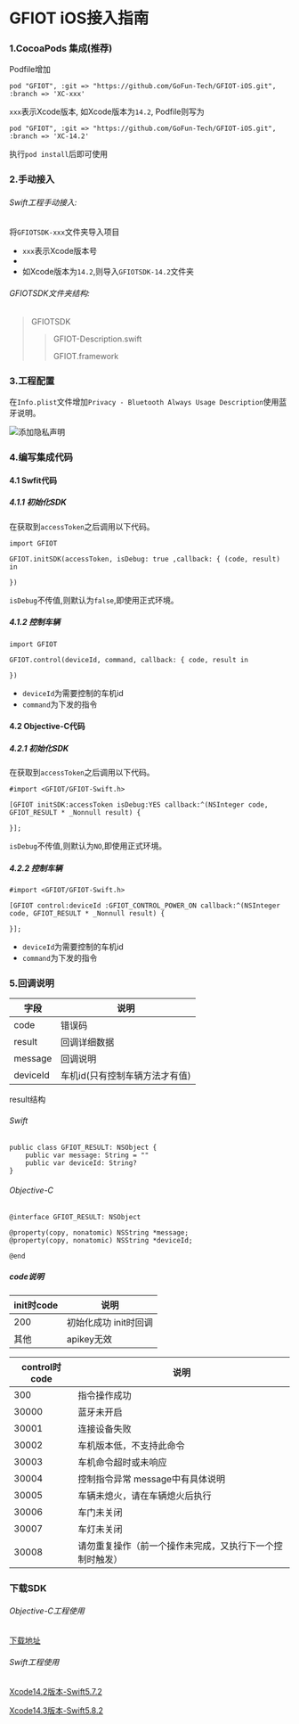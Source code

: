 # GFIOT iOS接入指南

### 1.CocoaPods 集成(推荐)

Podfile增加
```
pod "GFIOT", :git => "https://github.com/GoFun-Tech/GFIOT-iOS.git", :branch => 'XC-xxx'
```
`xxx`表示Xcode版本, 如Xcode版本为`14.2`, Podfile则写为
```
pod "GFIOT", :git => "https://github.com/GoFun-Tech/GFIOT-iOS.git", :branch => 'XC-14.2'
```

执行`pod install`后即可使用

### 2.手动接入

###### Swift工程手动接入:
将`GFIOTSDK-xxx`文件夹导入项目
* `xxx`表示Xcode版本号
* 
* 如Xcode版本为`14.2`,则导入`GFIOTSDK-14.2`文件夹


###### GFIOTSDK文件夹结构:
> GFIOTSDK
>> GFIOT-Description.swift
>>
>> GFIOT.framework


### 3.工程配置
在`Info.plist`文件增加`Privacy - Bluetooth Always Usage Description`使用蓝牙说明。

![添加隐私声明](https://imgpub1.shouqiev.com/gofunplatform/files/20230721/duUoubDOIf.png)

### 4.编写集成代码
#### 4.1 Swfit代码
##### 4.1.1 初始化SDK
在获取到`accessToken`之后调用以下代码。
```
import GFIOT

GFIOT.initSDK(accessToken, isDebug: true ,callback: { (code, result) in
    
})
```
`isDebug`不传值,则默认为`false`,即使用正式环境。

##### 4.1.2 控制车辆
```
import GFIOT

GFIOT.control(deviceId, command, callback: { code, result in

})
```
* `deviceId`为需要控制的车机id
* `command`为下发的指令

#### 4.2 Objective-C代码
##### 4.2.1 初始化SDK
在获取到`accessToken`之后调用以下代码。
```
#import <GFIOT/GFIOT-Swift.h>

[GFIOT initSDK:accessToken isDebug:YES callback:^(NSInteger code, GFIOT_RESULT * _Nonnull result) {
            
}];
```
`isDebug`不传值,则默认为`NO`,即使用正式环境。

##### 4.2.2 控制车辆
```
#import <GFIOT/GFIOT-Swift.h>

[GFIOT control:deviceId :GFIOT_CONTROL_POWER_ON callback:^(NSInteger code, GFIOT_RESULT * _Nonnull result) {
        
}];
```
* `deviceId`为需要控制的车机id
* `command`为下发的指令


### 5.回调说明
|字段|说明|
|--|--|
|code|错误码|
|result|回调详细数据|
|message|回调说明|
|deviceId|车机id(只有控制车辆方法才有值)|

result结构
###### Swift
```
public class GFIOT_RESULT: NSObject {
    public var message: String = ""
    public var deviceId: String?
}
```
###### Objective-C
```
@interface GFIOT_RESULT: NSObject 

@property(copy, nonatomic) NSString *message;
@property(copy, nonatomic) NSString *deviceId;

@end

```

##### code说明
|init时code|说明|
|--|--|
|200|初始化成功 init时回调|
|其他|apikey无效|

|control时code|说明|
|--|--|
|300|指令操作成功|
|30000|蓝牙未开启|
|30001|连接设备失败|
|30002|车机版本低，不支持此命令|
|30003|车机命令超时或未响应|
|30004|控制指令异常 message中有具体说明|
|30005|车辆未熄火，请在车辆熄火后执行|
|30006|车门未关闭|
|30007|车灯未关闭|
|30008|请勿重复操作（前一个操作未完成，又执行下一个控制时触发）|


### 下载SDK
###### Objective-C工程使用
[下载地址]()

###### Swift工程使用
[Xcode14.2版本-Swift5.7.2]()

[Xcode14.3版本-Swift5.8.2]()
